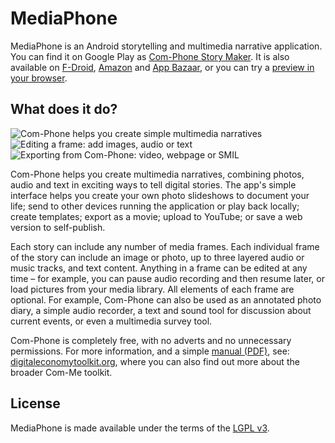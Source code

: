 MediaPhone
==========
MediaPhone is an Android storytelling and multimedia narrative application. You can find it on Google Play as [Com-Phone Story Maker](https://play.google.com/store/apps/details?id=ac.robinson.mediaphone). It is also available on [F-Droid](https://f-droid.org/packages/ac.robinson.mediaphone/), [Amazon](https://www.amazon.co.uk/dp/B00C2RMU0M/) and [App Bazaar](appbazaar://details?id=ac.robinson.mediaphone), or you can try a [preview in your browser](https://appetize.io/app/ytq8mk02pp86770jzdzzx7d1jw).

What does it do?
----------------
![Com-Phone helps you create simple multimedia narratives](https://lh3.googleusercontent.com/KadmdfC8GINkod9Y10KgJWoVPyHJ0nD8h9FjXNsqKOGNE8zjqHVk1AgzYmmLP9k4qg=w276 "Com-Phone helps you create simple multimedia narratives") ![Editing a frame: add images, audio or text](https://lh3.googleusercontent.com/QoAoXflo2r03t0zRiAzg9A0rHcxSYaNeZjJ4hvi__YTYBbGDpNMFS_9Mf-rGVY0eF3c=w276 "Editing a frame: add images, audio or text") ![Exporting from Com-Phone: video, webpage or SMIL](https://lh3.googleusercontent.com/1jzbMnCCogszK85GHfepvn-SVmDS6cxzIZD_HMP5BxRyL2Bju0Vy4uffTOxROeB16NE=w276 "Exporting from Com-Phone: video, webpage or SMIL")

Com-Phone helps you create multimedia narratives, combining photos, audio and text in exciting ways to tell digital stories. The app's simple interface helps you create your own photo slideshows to document your life; send to other devices running the application or play back locally; create templates; export as a movie; upload to YouTube; or save a web version to self-publish.

Each story can include any number of media frames. Each individual frame of the story can include an image or photo, up to three layered audio or music tracks, and text content. Anything in a frame can be edited at any time – for example, you can pause audio recording and then resume later, or load pictures from your media library. All elements of each frame are optional. For example, Com-Phone can also be used as an annotated photo diary, a simple audio recorder, a text and sound tool for discussion about current events, or even a multimedia survey tool.

Com-Phone is completely free, with no adverts and no unnecessary permissions. For more information, and a simple [manual (PDF)](https://digitaleconomytoolkit.org/manuals/com-phone.pdf), see: [digitaleconomytoolkit.org](https://digitaleconomytoolkit.org), where you can also find out more about the broader Com-Me toolkit.


License
-------
MediaPhone is made available under the terms of the [LGPL v3](http://www.gnu.org/licenses/lgpl.html).
